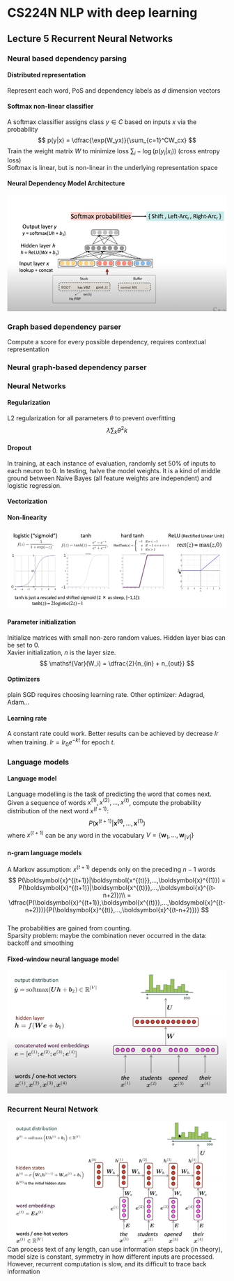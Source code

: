 # CS224N NLP with deep learning
## Lecture 5 Recurrent Neural Networks
### Neural based dependency parsing
#### Distributed representation
Represent each word, PoS and dependency labels as $d$ dimension vectors
#### Softmax non-linear classifier
A softmax classifier assigns class $y \in C$ based on inputs $x$ via the probability
$$
p(y|x) = \dfrac{\exp(W_yx)}{\sum_{c=1}^CW_cx}
$$
Train the weight matrix $W$ to minimize loss $\sum_i -\log(p(y_i|x_i))$ (cross entropy loss)  
Softmax is linear, but is non-linear in the underlying representation space 
#### Neural Dependency Model Architecture
![](../images/cs224n/7.png)
### Graph based dependency parser
Compute a score for every possible dependency, requires contextual representation
### Neural graph-based dependency parser
### Neural Networks
#### Regularization
L2 regularization for all parameters $\theta$ to prevent overfitting
$$
\lambda\sum_k\theta^2k
$$
#### Dropout
In training, at each instance of evaluation, randomly set 50% of inputs to each neuron to 0. In testing, halve the model weights. It is a kind of middle ground between Naive Bayes (all feature weights are independent) and logistic regression.  
#### Vectorization
#### Non-linearity
![](../images/cs224n/8.png)
#### Parameter initialization
Initialize matrices with small non-zero random values. Hidden layer bias can be set to 0.  
Xavier initialization, $n$ is the layer size.
$$
\mathsf{Var}(W_i) = \dfrac{2}{n_{in} + n_{out}}
$$
#### Optimizers
plain SGD requires choosing learning rate. Other optimizer: Adagrad, Adam...
#### Learning rate
A constant rate could work. Better results can be achieved by decrease $lr$ when training. $lr = lr_0e^{-kt}$ for epoch $t$. 
### Language models 
#### Language model
Language modelling is the task of predicting the word that comes next.  
Given a sequence of words $x^{(1)},x^{(2)},...,x^{(t)}$, compute the probability distribution of the next word $x^{(t+1)}$:
$$
P(\boldsymbol{x}^{(t+1)}|\boldsymbol{x^{(t)}},...,\boldsymbol{x}^{(1)})
$$ 
where $x^{(t+1)}$ can be any word in the vocabulary $V = \{\boldsymbol{w}_1,...,\boldsymbol{w}_{|V|}\}$
#### n-gram language models
A Markov assumption: $x^{(t+1)}$ depends only on the preceding $n-1$ words
$$
P(\boldsymbol{x}^{(t+1)}|\boldsymbol{x^{(t)}},...,\boldsymbol{x}^{(1)}) = P(\boldsymbol{x}^{(t+1)}|\boldsymbol{x^{(t)}},...,\boldsymbol{x}^{(t-n+2)})\\
= \dfrac{P(\boldsymbol{x}^{(t+1)},\boldsymbol{x^{(t)}},...,\boldsymbol{x}^{(t-n+2)})}{P(\boldsymbol{x}^{(t)},...,\boldsymbol{x}^{(t-n+2)})}
$$  
The probabilities are gained from counting.  
Sparsity problem: maybe the combination never occurred in the data: backoff and smoothing
#### Fixed-window neural language model
![](../images/cs224n/9.png)
### Recurrent Neural Network
![](../images/cs224n/10.png)
Can process text of any length, can use information steps back (in theory), model size is constant, symmetry in how different inputs are processed.  
However, recurrent computation is slow, and its difficult to trace back information